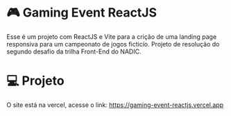 # 🎮 Gaming Event ReactJS

Esse é um projeto com ReactJS e Vite para a crição de uma landing page responsiva para um campeonato de jogos ficticío. 
Projeto de resolução do segundo desafio da trilha Front-End do NADIC.

# 💻 Projeto
O site está na vercel, acesse o link: https://gaming-event-reactjs.vercel.app 

